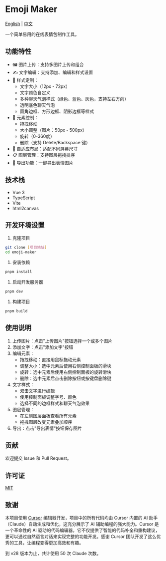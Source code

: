 # Emoji Maker

[English](./README.en.md) | [中文](./README.md)

一个简单易用的在线表情包制作工具。

## 功能特性

- 🖼️ 图片上传：支持多图片上传和组合
- ✍️ 文字编辑：支持添加、编辑和样式设置
- 🎨 样式定制：
  - 文字大小（12px - 72px）
  - 文字颜色自定义
  - 多种聊天气泡样式（绿色、蓝色、灰色，支持左右方向）
  - 透明底色聊天气泡
  - 圆角边框、方形边框、阴影边框等样式
- 🔄 元素控制：
  - 拖拽移动
  - 大小调整（图片：50px - 500px）
  - 旋转（0-360度）
  - 删除（支持 Delete/Backspace 键）
- 📱 自适应布局：适配不同屏幕尺寸
- 📋 图层管理：支持图层拖拽排序
- 💾 导出功能：一键导出表情图片

## 技术栈

- Vue 3
- TypeScript
- Vite
- html2canvas

## 开发环境设置

1. 克隆项目

```bash
git clone [项目地址]
cd emoji-maker
```

1. 安装依赖

```bash
pnpm install
```

1. 启动开发服务器

```bash
pnpm dev
```

1. 构建项目

```bash
pnpm build
```

## 使用说明

1. 上传图片：点击"上传图片"按钮选择一个或多个图片
2. 添加文字：点击"添加文字"按钮
3. 编辑元素：
   - 拖拽移动：直接用鼠标拖动元素
   - 调整大小：选中元素后使用右侧控制面板的滑块
   - 旋转：选中元素后使用右侧控制面板的旋转滑块
   - 删除：选中元素后点击删除按钮或按键盘删除键
4. 文字样式：
   - 双击文字进行编辑
   - 使用控制面板调整字号、颜色
   - 选择不同的边框样式和聊天气泡效果
5. 图层管理：
   - 在左侧图层面板查看所有元素
   - 拖拽图层改变元素叠加顺序
6. 导出：点击"导出表情"按钮保存图片

## 贡献

欢迎提交 Issue 和 Pull Request。

## 许可证

[MIT](LICENSE)

## 致谢

本项目使用 [Cursor](https://cursor.sh/) 编辑器开发，项目中的所有代码均由 Cursor 内置的 AI 助手（Claude）自动生成和优化，这充分展示了 AI 辅助编程的强大能力。Cursor 是一个革命性的 AI 驱动的代码编辑器，它不仅提供了智能的代码补全和重构建议，更可以通过自然语言对话来实现完整的功能开发。感谢 Cursor 团队开发了这么优秀的工具，让编程变得更加高效和有趣。

到 v28 版本为止，共计使用 50 次 Claude 次数。

